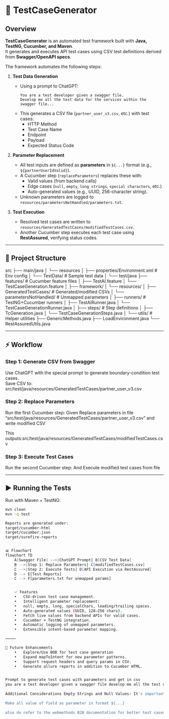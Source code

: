 # 🧪 TestCaseGenerator

## Overview
**TestCaseGenerator** is an automated test framework built with **Java, TestNG, Cucumber, and Maven**.  
It generates and executes API test cases using CSV test definitions derived from **Swagger/OpenAPI specs**.

The framework automates the following steps:
1. **Test Data Generation**  
   - Using a prompt to ChatGPT:  
     ```
     You are a test developer given a swagger file. 
     Develop me all the test data for the services within the swagger file...
     ```
   - This generates a CSV file (`partner_user_v3.csv`, etc.) with test cases:
     - HTTP Method  
     - Test Case Name  
     - Endpoint  
     - Payload  
     - Expected Status Code  

2. **Parameter Replacement**  
   - All test inputs are defined as **parameters** in `${...}` format (e.g., `${partnerUserIdValid}`).
   - A Cucumber step (`replaceParameters`) replaces these with:
     - Valid values (from backend calls)  
     - Edge cases (`null`, `empty`, `long strings`, `special characters`, etc.)  
     - Auto-generated values (e.g., UUID, 256-character string).  
   - Unknown parameters are logged to `resources/parametersNotHandled/parameters.txt`.

3. **Test Execution**  
   - Resolved test cases are written to `resources/GeneratedTestCases/modifiedTestCases.csv`.
   - Another Cucumber step executes each test case using **RestAssured**, verifying status codes.  

---

## 📂 Project Structure



src
├── main/java
│    └── resources
│         ├── properties/Environment.xml   # Env config
│         └── TestData/                    # Sample test data
│
└── test/java
├── features/                         # Cucumber feature files
│    ├── TestAI.feature
│    └── TestCaseGeneration.feature
│
├── framework/
│    └── resources/
│         ├── GeneratedTestCases/     # Generated/modified CSVs
│         └── parametersNotHandled/   # Unmapped parameters
│
├── runners/                          # TestNG+Cucumber runners
│    ├── TestAiRunner.java
│    └── TestCaseGenerationRunner.java
│
├── steps/                            # Step definitions
│    ├── TcGeneration.java
│    └── TestCaseGenerationSteps.java
│
└── utils/                            # Helper utilities
├── GenericMethods.java
├── LoadEnvironment.java
└── RestAssuredUtils.java


---

## ⚡ Workflow

### Step 1: Generate CSV from Swagger
Use ChatGPT with the special prompt to generate boundary-condition test cases.  
Save CSV to:  src/test/java/resources/GeneratedTestCases/partner_user_v3.csv

### Step 2: Replace Parameters
Run the first Cucumber step:  Given Replace parameters in file “src/test/java/resources/GeneratedTestCases/partner_user_v3.csv” and write modified CSV


This outputs:src/test/java/resources/GeneratedTestCases/modifiedTestCases.csv

### Step 3: Execute Test Cases
Run the second Cucumber step:  And Execute modified test cases from file


---

## ▶️ Running the Tests
Run with Maven + TestNG:

```bash
mvn clean
mvn -q test

Reports are generated under:
target/cucumber-html
target/cucumber.json
target/surefire-reports


📊 Flowchart
flowchart TD
    A[Swagger File] -->|ChatGPT Prompt| B[CSV Test Data]
    B -->|Step 1: Replace Parameters| C[modifiedTestCases.csv]
    C -->|Step 2: Execute Tests| D[API Execution via RestAssured]
    D --> E[Test Reports]
    C --> F[parameters.txt for unmapped params]


    ✅ Features
	•	CSV-driven test case management.
	•	Intelligent parameter replacement:
	•	null, empty, long, specialChars, leading/trailing spaces.
	•	Auto-generated values (UUID, 128–256 chars).
	•	Fetch live values from backend APIs for valid cases.
	•	Cucumber + TestNG integration.
	•	Automatic logging of unmapped parameters.
	•	Extensible intent-based parameter mapping.

⸻

🔧 Future Enhancements
	•	Explore/Use BOB for test case generation
	•	Expand mapToIntent for new parameter patterns.
	•	Support request headers and query params in CSV.
	•	Generate allure reports in addition to Cucumber HTML.


Prompt to generate test cases with parameters and get in csv
you are a test developer given a swagger file develop me all the test data for the services within the swagger file write test details in csv file with following columns - HTTP method, test case name, endpoint ,payload, expected status code consider all the boundary conditions while giving the test data example: if the type is number consider negative , positive, 0 and very large number if it is a string consider giving empty, null, large String value, string with leading / trailing spaces consider parameter name as well while generating test values. Also give value of the field as parameter and note directly value for example  if we have {partner{id: "${partnerID}",name: "${partnerName}"}, for valid value give fieldName followed by valid value like for valid partnerName partnerNameValidValue, for long string give as {longString} like this follow everywhere.
 
Additional Considerations Empty Strings and Null Values: It's important to test how the system handles empty strings ("") and null values, as these are common edge cases. Code Intelligence Maximum Allowed Lengths: If the system has a maximum allowed string length (e.g., 255 characters), test strings at lengths of 254, 255, and 256 characters to ensure proper handling and give parameter as ${256Characters} and so on. Special Characters and Whitespace: Include tests with strings that contain special characters, whitespace, or escape sequences to verify that the system processes them correctly.
 
Make all value of field as parameter in format ${...}
 
also do refer to the webmethods B2B documentation for better test cases
